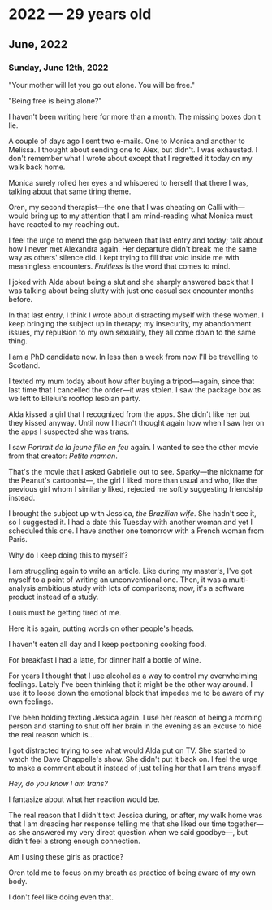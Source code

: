 # 2022 — 29 years old

## June, 2022

### Sunday, June 12th, 2022
"Your mother will let you go out alone. You will be free."

"Being free is being alone?"

I haven't been writing here for more than a month.
The missing boxes don't lie.

A couple of days ago I sent two e-mails.
One to Monica and another to Melissa.
I thought about sending one to Alex, but didn't.
I was exhausted. I don't remember what I wrote about except that I regretted
it today on my walk back home.

Monica surely rolled her eyes and whispered to herself that there I was,
talking about that same tiring theme.

Oren, my second therapist—the one that I was cheating on Calli with—would
bring up to my attention that I am mind-reading what Monica must have
reacted to my reaching out.

I feel the urge to mend the gap between that last entry and today;
talk about how I never met Alexandra again.
Her departure didn't break me the same way as others' silence did.
I kept trying to fill that void inside me with meaningless encounters.
_Fruitless_ is the word that comes to mind.

I joked with Alda about being a slut and she sharply answered back that I
was talking about being slutty with just one casual sex encounter months before.

In that last entry, I think I wrote about distracting myself with these women.
I keep bringing the subject up in therapy;
my insecurity, my abandonment issues, my repulsion to my own sexuality,
they all come down to the same thing.

I am a PhD candidate now.
In less than a week from now I'll be travelling to Scotland.

I texted my mum today about how after buying a tripod—again,
since that last time that I cancelled the order—it was stolen.
I saw the package box as we left to Ellelui's rooftop lesbian party.

Alda kissed a girl that I recognized from the apps.
She didn't like her but they kissed anyway.
Until now I hadn't thought again how when I saw her on the apps I
suspected she was trans.

I saw _Portrait de la jeune fille en feu_ again.
I wanted to see the other movie from that creator: _Petite maman_.

That's the movie that I asked Gabrielle out to see.
Sparky—the nickname for the Peanut's cartoonist—,
the girl I liked more than usual and who,
like the previous girl whom I similarly liked, rejected me softly suggesting
friendship instead.

I brought the subject up with Jessica, _the Brazilian wife_.
She hadn't see it, so I suggested it.
I had a date this Tuesday with another woman and yet I scheduled this one.
I have another one tomorrow with a French woman from Paris.

Why do I keep doing this to myself?

I am struggling again to write an article.
Like during my master's, I've got myself to a point of writing an
unconventional one.
Then, it was a multi-analysis ambitious study with lots of comparisons;
now, it's a software product instead of a study.

Louis must be getting tired of me.

Here it is again, putting words on other people's heads.

I haven't eaten all day and I keep postponing cooking food.

For breakfast I had a latte, for dinner half a bottle of wine.

For years I thought that I use alcohol as a way to control my overwhelming feelings.
Lately I've been thinking that it might be the other way around.
I use it to loose down the emotional block that impedes me to be aware of my
own feelings.

I've been holding texting Jessica again.
I use her reason of being a morning person and starting to shut off her brain
in the evening as an excuse to hide the real reason which is...

I got distracted trying to see what would Alda put on TV.
She started to watch the Dave Chappelle's show.
She didn't put it back on.
I feel the urge to make a comment about it instead of just telling her that
I am trans myself.

_Hey, do you know I am trans?_

I fantasize about what her reaction would be.

The real reason that I didn't text Jessica during, or after,
my walk home was that I am dreading her response telling me that she liked our
time together—as she answered my very direct question when we said goodbye—,
but didn't feel a strong enough connection.

Am I using these girls as practice?

Oren told me to focus on my breath as practice of being aware of my own body.

I don't feel like doing even that.

